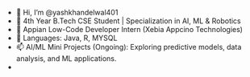- 👋 Hi, I’m @yashkhandelwal401
- 👀 4th Year B.Tech CSE Student | Specialization in AI, ML & Robotics
- 🌱 Appian Low-Code Developer Intern (Xebia Appcino Technologies) 
- 💞️ Languages: Java, R, MYSQL
- 📫 AI/ML Mini Projects (Ongoing): Exploring predictive models, data analysis, and ML applications.
- 
<!---
yashkhandelwal401/yashkhandelwal401 is a ✨ special ✨ repository because its `README.md` (this file) appears on your GitHub profile.
You can click the Preview link to take a look at your changes.
--->
